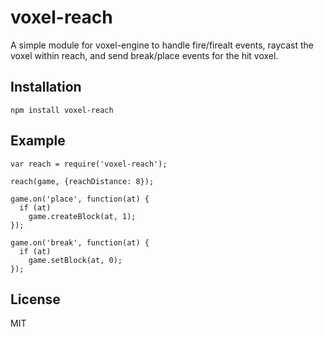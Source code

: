# voxel-reach

A simple module for voxel-engine to handle fire/firealt events, raycast the voxel within
reach, and send break/place events for the hit voxel.

## Installation

    npm install voxel-reach

## Example 

    var reach = require('voxel-reach');

    reach(game, {reachDistance: 8});

    game.on('place', function(at) { 
      if (at)
        game.createBlock(at, 1);
    });

    game.on('break', function(at) { 
      if (at)
        game.setBlock(at, 0);
    });

## License

MIT
